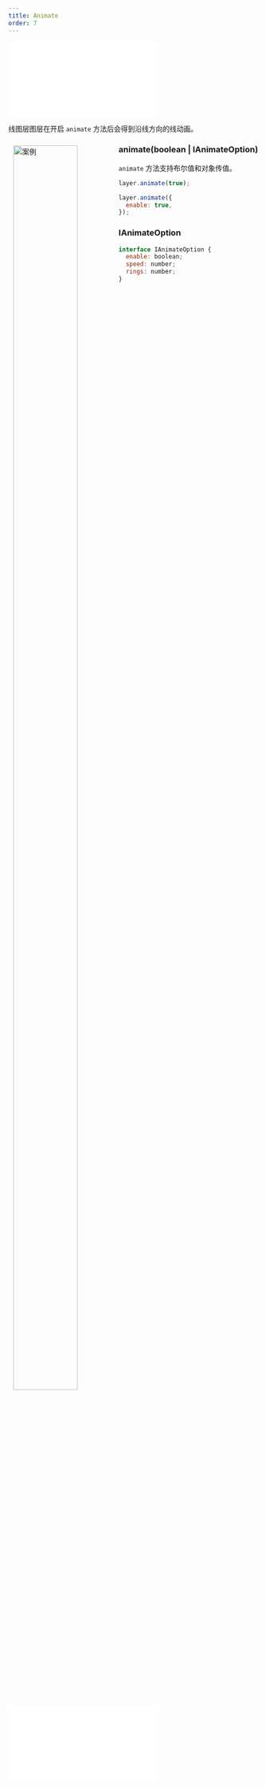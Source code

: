 ```yaml
---
title: Animate
order: 7
---
```


<embed src="@/docs/api/common/style.md"></embed>

线图层图层在开启 `animate` 方法后会得到沿线方向的线动画。

<div>
  <div style="width:40%;float:left; margin: 10px;">
    <img  width="80%" alt="案例" src='https://gw.alipayobjects.com/mdn/rms_816329/afts/img/A*mo_7Q6sTqOIAAAAAAAAAAAAAARQnAQ'>
  </div>
</div>

### animate(boolean | IAnimateOption)

`animate` 方法支持布尔值和对象传值。

```javascript
layer.animate(true);

layer.animate({
  enable: true,
});
```

### IAnimateOption

```javascript
interface IAnimateOption {
  enable: boolean;
  speed: number;
  rings: number;
}
```

<embed src="@/docs/api/common/features/animate.zh.md"></embed>
